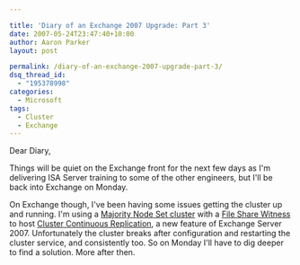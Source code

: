 ```yaml
---

title: 'Diary of an Exchange 2007 Upgrade: Part 3'
date: 2007-05-24T23:47:40+10:00
author: Aaron Parker
layout: post

permalink: /diary-of-an-exchange-2007-upgrade-part-3/
dsq_thread_id:
  - "195378998"
categories:
  - Microsoft
tags:
  - Cluster
  - Exchange
---
```

Dear Diary,

Things will be quiet on the Exchange front for the next few days as I'm delivering ISA Server training to some of the other engineers, but I'll be back into Exchange on Monday.

On Exchange though, I've been having some issues getting the cluster up and running. I'm using a [Majority Node Set cluster](http://technet2.microsoft.com/windowsserver/en/library/e70333db-5048-4a56-b5a9-8353756de10b1033.mspx?mfr=true) with a [File Share Witness](http://technet.microsoft.com/en-us/library/5b549e8d-444d-4c3f-928f-b24c1dd19f8f.aspx) to host [Cluster Continuous Replication](http://technet.microsoft.com/en-us/library/c5f5da15-f593-40c1-838d-e6123adb5e10.aspx), a new feature of Exchange Server 2007. Unfortunately the cluster breaks after configuration and restarting the cluster service, and consistently too. So on Monday I'll have to dig deeper to find a solution. More after then.